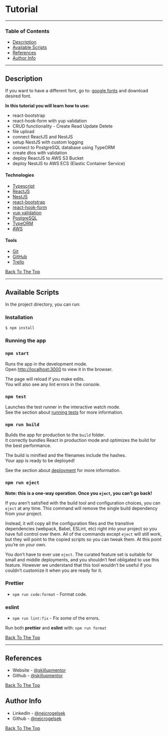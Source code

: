 # Tutorial

---

### Table of Contents

- [Description](#description)
- [Available Scripts](#available-scripts)
- [References](#references)
- [Author Info](#author-info)

---

## Description

If you want to have a different font, go to: [google fonts](https://fonts.google.com/) and download desired font.

**In this tutorial you will learn how to use:**

- react-bootstrap
- react-hook-form with yup validation
- CRUD functionality - Create Read Update Delete
- file upload
- connect ReactJS and NestJS
- setup NestJS with custom logging
- connect to PostgreSQL database using TypeORM
- create dtos with validation
- deploy ReactJS to AWS S3 Bucket
- deploy NestJS to AWS ECS (Elastic Container Service)

#### Technologies

- [Typescript](https://www.typescriptlang.org/)
- [ReactJS](https://reactjs.org/)
- [NestJS](https://nestjs.com/)
- [react-bootstrap](https://react-bootstrap.github.io/getting-started/introduction)
- [react-hook-form](https://react-hook-form.com/)
- [yup validation](https://react-hook-form.com/advanced-usage#CustomHookwithResolver)
- [PostgreSQL](https://www.postgresql.org/)
- [TypeORM](https://typeorm.io/)
- [AWS](https://aws.amazon.com/)

#### Tools

- [Git](https://git-scm.com/)
- [GitHub](https://github.com/)
- [Trello](https://trello.com/)

[Back To The Top](#Tutorial)

---

## Available Scripts

In the project directory, you can run:

### Installation

```bash
$ npm install
```

### Running the app

### `npm start`

Runs the app in the development mode.\
Open [http://localhost:3000](http://localhost:3000) to view it in the browser.

The page will reload if you make edits.\
You will also see any lint errors in the console.

### `npm test`

Launches the test runner in the interactive watch mode.\
See the section about [running tests](https://facebook.github.io/create-react-app/docs/running-tests) for more
information.

### `npm run build`

Builds the app for production to the `build` folder.\
It correctly bundles React in production mode and optimizes the build for the best performance.

The build is minified and the filenames include the hashes.\
Your app is ready to be deployed!

See the section about [deployment](https://facebook.github.io/create-react-app/docs/deployment) for more information.

### `npm run eject`

**Note: this is a one-way operation. Once you `eject`, you can’t go back!**

If you aren’t satisfied with the build tool and configuration choices, you can `eject` at any time. This command will
remove the single build dependency from your project.

Instead, it will copy all the configuration files and the transitive dependencies (webpack, Babel, ESLint, etc) right
into your project so you have full control over them. All of the commands except `eject` will still work, but they will
point to the copied scripts so you can tweak them. At this point you’re on your own.

You don’t have to ever use `eject`. The curated feature set is suitable for small and middle deployments, and you
shouldn’t feel obligated to use this feature. However we understand that this tool wouldn’t be useful if you couldn’t
customize it when you are ready for it.

### Prettier

- `npm run code:format` - Format code.

### eslint

- `npm run lint:fix` - Fix some of the errors.

Run both **prettier** and **eslint** with: `npm run format`

[Back To The Top](#Tutorial)

---

## References

- Website - [@skillupmentor](https://skillupmentor.com/)
- Github - [@skillupmentor](https://github.com/skillupmentor)

[Back To The Top](#Tutorial)

## Author Info

- LinkedIn - [@nejcrogelsek](https://www.linkedin.com/in/nejcrogelsek/)
- Github - [@nejcrogelsek](https://github.com/nejcrogelsek)

[Back To The Top](#Tutorial)
